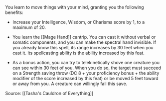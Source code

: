 You learn to move things with your mind, granting you the following benefits:

-   Increase your Intelligence, Wisdom, or Charisma score by 1, to a maximum of 20.

-   You learn the [[Mage Hand]] cantrip. You can cast it without verbal or somatic components, and you can make the spectral hand invisible. If you already know this spell, its range increases by 30 feet when you cast it. Its spellcasting ability is the ability increased by this feat.

-   As a bonus action, you can try to telekinetically shove one creature you can see within 30 feet of you. When you do so, the target must succeed on a Strength saving throw (DC 8 + your proficiency bonus + the ability modifier of the score increased by this feat) or be moved 5 feet toward or away from you. A creature can willingly fail this save.

Source: [[Tasha's Cauldron of Everything]]